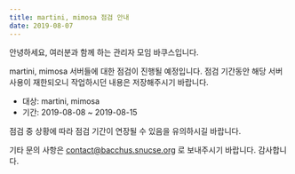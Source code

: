 ```yaml
---
title: martini, mimosa 점검 안내
date: 2019-08-07
---
```


안녕하세요, 여러분과 함께 하는 관리자 모임 바쿠스입니다.

martini, mimosa 서버들에 대한 점검이 진행될 예정입니다. 점검 기간동안 해당 서버 사용이 재한되오니 작업하시던 내용은 저장해주시기 바랍니다.

- 대상: martini, mimosa
- 기간: 2019-08-08 ~ 2019-08-15

점검 중 상황에 따라 점검 기간이 연장될 수 있음을 유의하시길 바랍니다.

기타 문의 사항은 contact@bacchus.snucse.org 로 보내주시기 바랍니다. 감사합니다.
